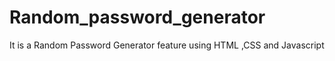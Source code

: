 # Random_password_generator
It is a Random Password Generator feature using HTML ,CSS and Javascript
